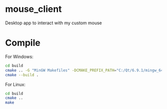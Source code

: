 # mouse_client

Desktop app to interact with my custom mouse

# Compile

For Windows:

```bash
cd build
cmake .. -G "MinGW Makefiles" -DCMAKE_PREFIX_PATH="C:/Qt/6.9.1/mingw_64"
cmake --build .
```

For Linux:

```bash
cd build
cmake ..
make
```

